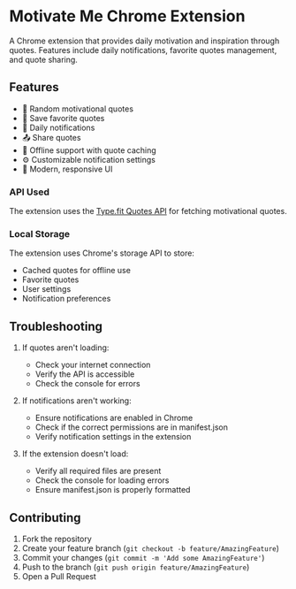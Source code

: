 # Motivate Me Chrome Extension

A Chrome extension that provides daily motivation and inspiration through quotes. Features include daily notifications, favorite quotes management, and quote sharing.

## Features

- 🎯 Random motivational quotes
- 💖 Save favorite quotes
- 🔔 Daily notifications
- 📤 Share quotes
- 💾 Offline support with quote caching
- ⚙️ Customizable notification settings
- 🎨 Modern, responsive UI


### API Used

The extension uses the [Type.fit Quotes API](https://zenquotes.io/api/quotes) for fetching motivational quotes.

### Local Storage

The extension uses Chrome's storage API to store:
- Cached quotes for offline use
- Favorite quotes
- User settings
- Notification preferences

## Troubleshooting

1. If quotes aren't loading:
   - Check your internet connection
   - Verify the API is accessible
   - Check the console for errors

2. If notifications aren't working:
   - Ensure notifications are enabled in Chrome
   - Check if the correct permissions are in manifest.json
   - Verify notification settings in the extension

3. If the extension doesn't load:
   - Verify all required files are present
   - Check the console for loading errors
   - Ensure manifest.json is properly formatted

## Contributing

1. Fork the repository
2. Create your feature branch (`git checkout -b feature/AmazingFeature`)
3. Commit your changes (`git commit -m 'Add some AmazingFeature'`)
4. Push to the branch (`git push origin feature/AmazingFeature`)
5. Open a Pull Request
